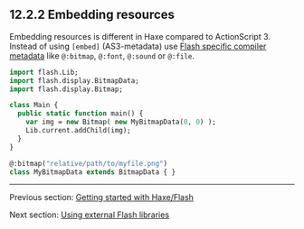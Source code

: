 ## 12.2.2 Embedding resources

Embedding resources is different in Haxe compared to ActionScript 3. Instead of using `[embed]` (AS3-metadata) use [Flash specific compiler metadata](target-flash-metadata.md) like `@:bitmap`, `@:font`, `@:sound` or `@:file`.

```haxe
import flash.Lib;
import flash.display.BitmapData;
import flash.display.Bitmap;

class Main {
  public static function main() {
    var img = new Bitmap( new MyBitmapData(0, 0) );
    Lib.current.addChild(img);
  }
}

@:bitmap("relative/path/to/myfile.png") 
class MyBitmapData extends BitmapData { }
```

---

Previous section: [Getting started with Haxe/Flash](target-flash-getting-started.md)

Next section: [Using external Flash libraries](target-flash-external-libraries.md)